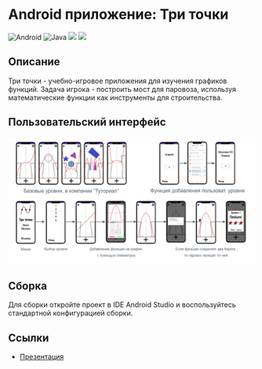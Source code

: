 # Android приложение: Три точки

![Android](https://img.shields.io/badge/Android-000?style=for-the-badge&logo=Android&logoColor)
![Java](https://img.shields.io/badge/Java-ED8B00?style=for-the-badge&logo=openjdk&logoColor=white)
![](https://img.shields.io/badge/Android_Studio-3DDC84?style=for-the-badge&logo=android-studio&logoColor=white)
![](https://img.shields.io/badge/SQLite-07405E?style=for-the-badge&logo=sqlite&logoColor=white)

## Описание 

Три точки - учебно-игровое приложения для изучения графиков функций. Задача игрока - построить мост для паровоза, используя математические функции как инструменты для строительства.


## Пользовательский интерфейс

![Пользовательский интерфейс (ТУДУ: ПИКЧА)](./doc/res/ui.png)

## Сборка

Для сборки откройте проект в IDE Android Studio 
и воспользуйтесь стандартной конфигурацией сборки.

## Ссылки 

- [Презентация](https://docs.google.com/presentation/d/1YzQbZwCT5aMNyFidXyiudX9gPJFquTCx/edit?usp=sharing&ouid=106005012759494381468&rtpof=true&sd=true)
